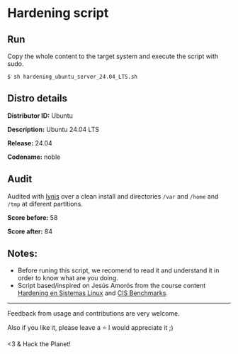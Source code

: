 # Hardening script

## Run

Copy the whole content to the target system and execute the script with sudo.

`$ sh hardening_ubuntu_server_24.04_LTS.sh`

## Distro details

**Distributor ID:** Ubuntu

**Description:** Ubuntu 24.04 LTS

**Release:** 24.04

**Codename:** noble 

## Audit

Audited with [lynis](https://github.com/CISOfy/lynis.git) over a clean install and directories `/var` and `/home` and `/tmp` at diferent partitions. 

**Score before:** 58 

**Score after:** 84

## Notes:

- Before runing this script, we recomend to read it and understand it in order to know what are you doing.
- Script based/inspired on Jesús Amorós from the course content [Hardening en Sistemas Linux](https://academiadehackers.es) and [CIS Benchmarks](https://www.cisecurity.org/cis-benchmarks).

 
---

Feedback from usage and contributions are very welcome.

Also if you like it, please leave a :star: I would appreciate it ;)

<3 & Hack the Planet!

